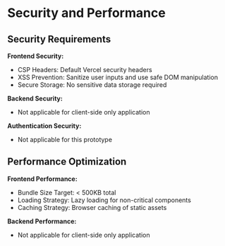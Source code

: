 # Security and Performance

## Security Requirements

**Frontend Security:**

- CSP Headers: Default Vercel security headers
- XSS Prevention: Sanitize user inputs and use safe DOM manipulation
- Secure Storage: No sensitive data storage required

**Backend Security:**

- Not applicable for client-side only application

**Authentication Security:**

- Not applicable for this prototype

## Performance Optimization

**Frontend Performance:**

- Bundle Size Target: < 500KB total
- Loading Strategy: Lazy loading for non-critical components
- Caching Strategy: Browser caching of static assets

**Backend Performance:**

- Not applicable for client-side only application
